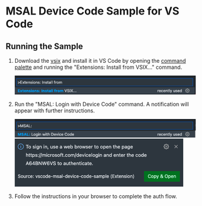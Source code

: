 # MSAL Device Code Sample for VS Code

## Running the Sample

1. Download the [vsix]() and install it in VS Code by opening the [command palette](https://code.visualstudio.com/docs/getstarted/userinterface#_command-palette) and running the "Extensions: Install from VSIX..." command.

	![install from vsix](images/install-from-vsix.png)

2. Run the "MSAL: Login with Device Code" command. A notification will appear with further instructions.

	![msal login](images/msal-login.png)
	![msal notification](images/notification.png)

3. Follow the instructions in your browser to complete the auth flow.

